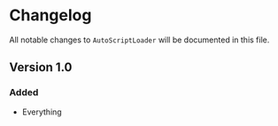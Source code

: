 # Changelog

All notable changes to `AutoScriptLoader` will be documented in this file.

## Version 1.0

### Added
- Everything
